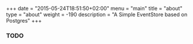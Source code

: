 +++
date = "2015-05-24T18:51:50+02:00"
menu = "main"
title = "about"
type = "about"
weight = -190
description = "A Simple EventStore based on Postgres"
+++

### TODO
